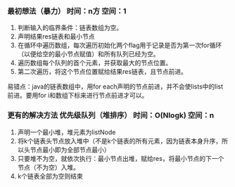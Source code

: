 ### 最初想法（暴力）  时间：n方  空间：1
1. 判断输入的临界条件：链表数组为空。
2. 声明结果res链表和最小节点
3. 在循环中遍历数组，每次遍历初始化两个flag用于记录是否为第一次for循环（以便给空的最小节点赋值）和所有队列已经为空。
4. 遍历数组每个队列的首个元素，并获取最大的节点位置。
5. 第二次遍历，将这个节点位置赋给结果res链表，且节点前进。

易错点：java的链表数组中，用for each声明的节点前进，并不会使lists中的list前进。要用for i和数组下标来进行节点前进才可以。

### 更有的解决方法 优先级队列（堆排序） 时间：O(Nlogk) 空间：n
1. 声明一个最小堆，堆元素为listNode
2. 将k个链表头节点放入堆中（不是k个链表的所有元素，因为链表本身升序，所以头节点最小即为全部节点最小）
3. 只要堆不为空，就依次执行：最小节点出堆，赋给res，将最小节点的下一个节点（不为空）入堆。
4. k个链表全部为空则结束